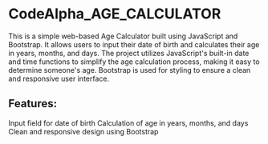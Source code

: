 # CodeAlpha_AGE_CALCULATOR
This is a simple web-based Age Calculator built using JavaScript and Bootstrap. It allows users to input their date of birth and calculates their age in years, months, and days. The project utilizes JavaScript's built-in date and time functions to simplify the age calculation process, making it easy to determine someone's age. Bootstrap is used for styling to ensure a clean and responsive user interface.

## Features:

Input field for date of birth
Calculation of age in years, months, and days
Clean and responsive design using Bootstrap
